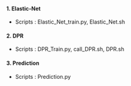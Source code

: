#### 1. Elastic-Net
- Scripts : Elastic_Net_train.py, Elastic_Net.sh

#### 2. DPR
- Scripts : DPR_Train.py, call_DPR.sh, DPR.sh

#### 3. Prediction
- Scripts : Prediction.py


